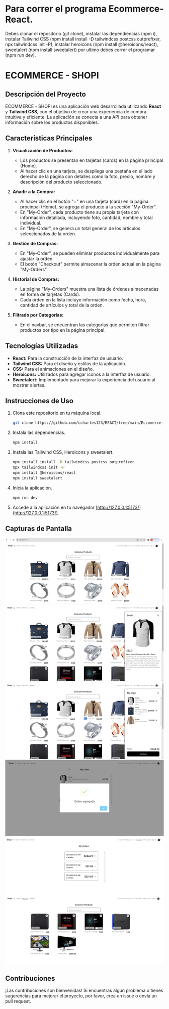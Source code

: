 # Para correr el programa Ecommerce-React.

Debes clonar el repositorio (git clone), instalar las dependiencias (npm i), instalar Tailwind CSS (npm install install -D tailwindcss postcss outprefixer, npx tailwindcss init -P), instalar heroicons (npm install @heroicons/react), sweetalert (npm install sweetalert) por ultimo debes correr el programar (npm run dev).

# ECOMMERCE - SHOPI

## Descripción del Proyecto

ECOMMERCE - SHOPI es una aplicación web desarrollada utilizando **React** y **Tailwind CSS**, con el objetivo de crear una experiencia de compra intuitiva y eficiente. La aplicación se conecta a una API para obtener información sobre los productos disponibles.

## Características Principales

1. **Visualización de Productos:**
   - Los productos se presentan en tarjetas (cards) en la página principal (Home).
   - Al hacer clic en una tarjeta, se despliega una pestaña en el lado derecho de la página con detalles como la foto, precio, nombre y descripción del producto seleccionado.

2. **Añadir a la Compra:**
   - Al hacer clic en el botón "+" en una tarjeta (card) en la pagina procinpal (Home), se agrega el producto a la sección "My-Order".
   - En "My-Order", cada producto tiene su propia tarjeta con información detallada, incluyendo foto, cantidad, nombre y total individual.
   - En "My-Order", se genera un total general de los articulos seleccionados de la orden. 

3. **Gestión de Compras:**
   - En "My-Order", se pueden eliminar productos individualmente para ajustar la orden.
   - El botón "Checkout" permite almacenar la orden actual en la página "My-Orders".

4. **Historial de Compras:**
   - La página "My-Orders" muestra una lista de órdenes almacenadas en forma de tarjetas (Cards).
   - Cada orden en la lista incluye información como fecha, hora, cantidad de artículos y total de la orden.

5. **Filtrado por Categorías:**
   - En el navbar, se encuentran las categorías que permiten filtrar productos por tipo en la página principal.

## Tecnologías Utilizadas

- **React:** Para la construcción de la interfaz de usuario.
- **Tailwind CSS:** Para el diseño y estilos de la aplicación.
- **CSS:** Para el animaciones en el diseño.
- **Heroicons:** Utilizados para agregar iconos a la interfaz de usuario.
- **Sweetalert:** Implementado para mejorar la experiencia del usuario al mostrar alertas.

## Instrucciones de Uso

1. Clona este repositorio en tu máquina local.
   ```bash
   git clone https://github.com/ccharles123/REACT/tree/main/Eccomerce-React
   ```

2. Instala las dependencias.
   ```bash
   npm install
   ```

3. Instala las Tailwind CSS, Heroicons y sweetalert.

   ```bash
   npm install install -D tailwindcss postcss outprefixer
   npx tailwindcss init -P
   npm install @heroicons/react
   npm install sweetalert
   ```

3. Inicia la aplicación.
   ```bash
   npm run dev
   ```

4. Accede a la aplicación en tu navegador [http://127.0.0.1:5173/](http://127.0.0.1:5173/).

## Capturas de Pantalla

![Home](image.png)
![Visualización de Productos](image-1.png)
![Añadir a la Compra](image-2.png)
![Gestión de Compras:Checkout](image-3.png)
![Historial de Compras:](image-4.png)
![Filtrado por Categorías:](image-5.png)

## Contribuciones

¡Las contribuciones son bienvenidas! Si encuentras algún problema o tienes sugerencias para mejorar el proyecto, por favor, crea un issue o envía un pull request.
